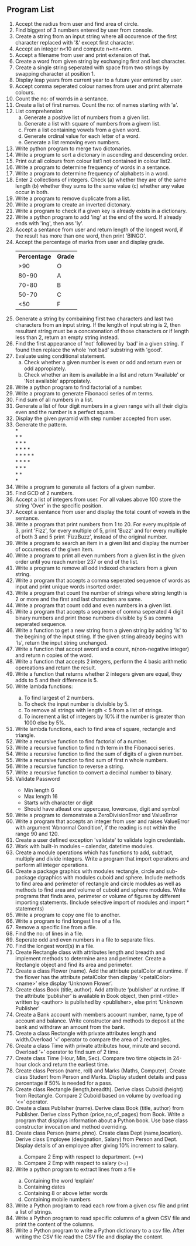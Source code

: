 ## Program List

<ol type='1'>
    <li>Accept the radius from user and find area of circle.</li>
    <li>Find biggest of 3 numbers entered by user from console.</li>
    <li>Create a string from an input string where all occurence of the first character replaced with '&' except first character.</li>
    <li>Accept an integer n<10 and compute n+nn+nnn.</li>
    <li>Accept a filename from user and print extension of that.</li>
    <li>Create a word from given string by exchanging first and last character.</li>
    <li>Create a single string seperated with space from two strings by swapping character at position 1.</li>
    <li>Display leap years from current year to a future year entered by user.</li>
    <li>Accept comma seperated colour names from user and print alternate colours.</li>
    <li>Count the no: of worrds in a sentance.</li>
    <li>Create a list of first names. Count the no: of names starting with 'a'.</li>
    <li>
        List comprehension
        <ol type='a'>
            <li>Generate a positive list of numbers from a given list.</li>
            <li>Generate a list with square of numbers from a givem list.</li>
            <li>From a list containing vowels from a given word.</li>
            <li>Generate ordinal value for each letter of a word.</li>
            <li>Generate a list removing even numbers.</li>
        </ol>
    </li>
    <li>Write python program to merge two dictonaries.</li>
    <li>Write a program to sort a dictonary in ascending and descending order.</li>
    <li>Print out all colours from colour list1 not contained in colour list2.</li>
    <li>Write a program to determine frequency of words in a sentance.</li>
    <li>Write a program to determine frequency of alphabets in a word.</li>
    <li>Enter 2 collections of integers. Check (a) whether they are of the same length (b) whether they sums to the same value (c) whether any value occur in both.</li>
    <li>Write a program to remove duplicate from a list.</li>
    <li>Write a program to create an inverted dictonary.</li>
    <li>Write a program to check if a given key is already exists in a dictionary.</li>
    <li>Write a python program to add 'ing' at the end of the word. If already ends with 'ing', then ass 'ly'.</li>
    <li>Accept a sentance from user and return length of the longest word, if the result has more than one word, then print 'BINGO'.</li>
    <li>
        Accept the percentage of marks from user and display grade.
        <table>
            <tr>
                <th>Percentage</th>
                <th>Grade</th>
            </tr>
            <tr>
                <td>&gt;90</td>
                <td>O</td>
            </tr>
            <tr>
                <td>80-90</td>
                <td>A</td>
            </tr>
            <tr>
                <td>70-80</td>
                <td>B</td>
            </tr>
            <tr>
                <td>50-70</td>
                <td>C</td>
            </tr>
            <tr>
                <td>&lt;50</td>
                <td>F</td>
            </tr>
        </table>
    </li>
    <li>Generate a string by combaining first two characters and last two characters from an input string. If the length of input string is 2, then resultant string must be a concatenation of those characters or if length less than 2, return an empty string instead.</li>
    <li>Find the first appearance of 'not' followed by 'bad' in a given string. If found then replace the whole 'not bad' substring with 'good'.</li>
    <li>
        Evaluate using conditional statement.
        <ol type='a'>
            <li>Check whether a given number is even or odd and return even or odd appropiately.</li>
            <li>Check whether an item is available in a list and return 'Available' or 'Not available' appropiately.</li>
        </ol>
    </li>
    <li>Write a python program to find factorial of a number.</li>
    <li>Write a program to generate Fibonacci series of m terms.</li>
    <li>Find sum of all numbers in a list.</li>
    <li>Generate a list of four digit numbers in a given range with all their digits even and the number is a perfect square.</li>
    <li>Display the given pyramid with step number accepted from user.</li>
    <li>
        Generate the pattern.<br>
        *<br>
        * *<br>
        * * *<br>
        * * * *<br>
        * * * * *<br>
        * * * *<br>
        * * *<br>
        * *<br>
        *
    </li>
    <li>Write a program to generate all factors of a given number.</li>
    <li>Find GCD of 2 numbers.</li>
    <li>Accept a list of integers from user. For all values above 100 store the string 'Over' in the specific position.</li>
    <li>Accept a sentance from user and display the total count of vowels in the sentance.</li>
    <li>Write a program that print numbers from 1 to 20. For every mupltiple of 3, print 'Fizz', for every multiple of 5, print 'Buzz' and for every multiple of both 3 and 5 print 'FizzBuzz', instead of the original number.</li>
    <li>Write a program to search an item in a given list and display the number of occurences of the given item.</li>
    <li>Write a program to print all even numbers from a given list in the given order until you reach number 237 or end of the list.</li>
    <li>Write a program to remove all odd indexed characters from a given string.</li>
    <li>Write a program that accepts a comma seperated sequence of words as input and print unique words insorted order.</li>
    <li>Write a program that count the number of strings where string length is 2 or more and the first and last characters are same.</li>
    <li>Write a program that count odd and even numbers in a given list.</li>
    <li>Write a program that accepts a sequence of comma seperated 4 digit binary numbers and print those numbers divisible by 5 as comma seperated sequence.</li>
    <li>Write a function to get a new string from a given string by adding 'Is' to the begining of the input string. If the given string already begins with 'Is', return the input string unchanged.</li>
    <li>Write a function that accept aword and a count, n(non-negative integer) and return n copies of the word.</li>
    <li>Write a function that accepts 2 integers, perform the 4 basic arithmetic opereations and return the result.</li>
    <li>Write a function that returns whether 2 integers given are equal, they adds to 5 and their difference is 5.</li>
    <li>Write lambda functions:</li>
    <ol type='a'>
        <li>To find largest of 2 numbers.</li>
        <li>To check the input number is divisible by 5.</li>
        <li>To remove all strings with length &lt; 5 from a list of strings.</li>
        <li>To increment a list of integers by 10% if the number is greater than 1000 else by 5%.</li>
    </ol>
    <li>Write lambda functions, each to find area of square, rectangle and triangle.</li>
    <li>Write a recursive function to find factorial of a number.</li>
    <li>Write a recursive function to find n th term in the Fibonacci series.</li>
    <li>Write a recursive function to find the sum of digits of a given number.</li>
    <li>Write a recursive function to find sum of first n whole numbers.</li>
    <li>Write a recursive function to reverse a string.</li>
    <li>Write a recursive function to convert a decimal number to binary.</li>
    <li>Validate Password</li>
    <ul>
        <li>Min length 6</li>
        <li>Max length 16</li>
        <li>Starts with character or digit</li>
        <li>Should have atleast one uppercase, lowercase, digit and symbol</li>
    </ul>
    <li>Write a program to demonstrate a ZeroDivisionError snd ValueError</li>
    <li>Write a program that accepts an integer from user and raises ValueError with argument 'Abnormal Condition', if the reading is not within the range 90 and 120.</li>
    <li>Create a user defined exception 'validate' to validate login credentials.</li>
    <li>Work with built-in modules – calendar, datetime modules.</li>
    <li>Create a module operations which has functions to add, subtract, multiply and divide integers. Write a program that import operations and perform all integer operations.</li>
    <li>Create a package graphics with modules rectangle, circle and sub-package dgraphics with modules cuboid and sphere. Include methods to find area and perimeter of rectangle and circle modules as well as methods to find area and volume of cuboid and sphere modules. Write programs that finds area, perimeter or volume of figures by different importing statements. (Include selective import of modules and import * statements)</li>
    <li>Write a program to copy one file to another.</li>
    <li>Write a program to find longest line of a file.</li>
    <li>Remove a specific line from a file.</li>
    <li>Find the no: of lines in a file.</li>
    <li>Seperate odd and even numbers in a file to separate files.</li>
    <li>Find the longest word(s) in a file.</li>
    <li>Create Rectangle class with attributes length and breadth and implement methods to determine area and perimeter. Create a Rectangle object and find its area and perimeter.</li>
    <li>Create a class Flower (name). Add the attribute petalColor at runtime. If the flower has the attribute petalColor then display ‘&lt;petalColor&gt; &lt;name&gt;’ else display ‘Unknown Flower’.</li>
    <li>Create class Book (title, author). Add attribute ‘publisher’ at runtime. If the attribute ‘publisher’ is available in Book object, then print &lt;title&gt; written by &lt;author&gt; is published by &lt;publisher&gt;, else print ‘Unknown Publisher’</li>
    <li>Create a Bank account with members account number, name, type of account and balance. Write constructor and methods to deposit at the bank and withdraw an amount from the bank.</li>
    <li>Create a class Rectangle with private attributes length and width.Overload ‘&lt;’ operator to compare the area of 2 rectangles.</li>
    <li>Create a class Time with private attributes hour, minute and second. Overload ‘+’ operator to find sum of 2 time.</li>
    <li>Create class Time (Hour, Min, Sec). Compare two time objects in 24-hour clock and return the earliest time.</li>
    <li>Create class Person (name, roll) and Marks (Maths, Computer). Create class Student from Person and Marks. Display student details and pass percentage if 50% is needed for a pass.</li>
    <li>Create class Rectangle (length,breadth). Derive class Cuboid (height) from Rectangle. Compare 2 Cuboid based on volume by overloading ‘&lt;=’ operator.</li>
    <li>Create a class Publisher (name). Derive class Book (title, author) from Publisher. Derive class Python (price,no_of_pages) from Book. Write a program that displays information about a Python book. Use base class constructor invocation and method overriding.</li>
    <li>Create class Person (name,phno). Create class Dept (name,location). Derive class Employee (designation, Salary) from Person and Dept. Display details of an employee after giving 10% increment to salary.</li>
    <ol type='a'>
        <li>Compare 2 Emp with respect to department. (==)</li>
        <li>Compare 2 Emp with respect to salary (&gt;=)</li>
    </ol>
    <li>Write a python program to extract lines from a file</li>
    <ol type='a'>
        <li>Containing the word ‘explain’</li>
        <li>Containing dates</li>
        <li>Containing 8 or above letter words</li>
        <li>Containing mobile numbers</li>
    </ol>
    <li>Write a Python program to read each row from a given csv file and print a list of strings.</li>
    <li>Write a Python program to read specific columns of a given CSV file and print the content of the columns.</li>
    <li>Write a Python program to write a Python dictionary to a csv file. After writing the CSV file read the CSV file and display the content.</li>    
<ol>
